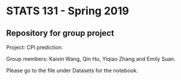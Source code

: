 # STATS 131 - Spring 2019
## Repository for group project

Project: CPI prediction.

Group members: Kaixin Wang, Qin Hu, Yiqiao Zhang and Emily Suan.

Please go to the file under Datasets for the notebook.